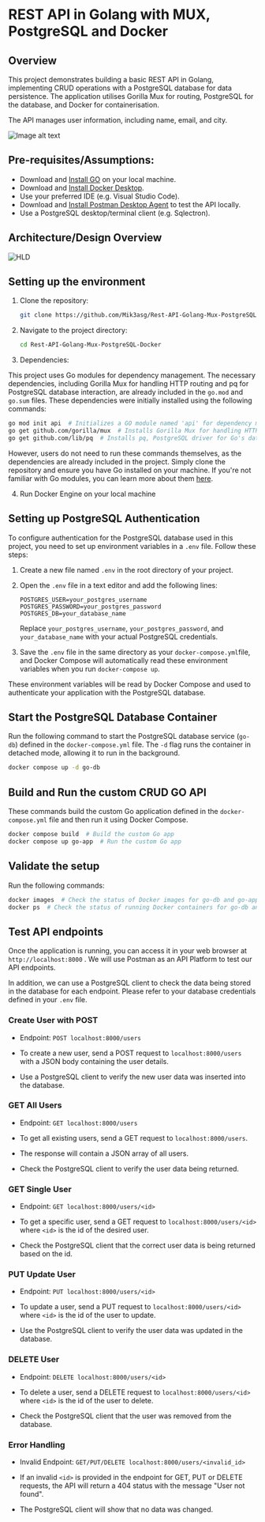 # REST API in Golang with MUX, PostgreSQL and Docker

## Overview
This project demonstrates building a basic REST API in Golang, implementing CRUD operations with a PostgreSQL database for data persistence. The application utilises Gorilla Mux for routing, PostgreSQL for the database, and Docker for containerisation.

The API manages user information, including name, email, and city.

![Image alt text](https://i.imgur.com/HotRBa0.png)

## Pre-requisites/Assumptions:
- Download and [Install GO](https://go.dev/doc/install) on your local machine. 
- Download and [Install Docker Desktop](https://docs.docker.com/desktop/).
- Use your preferred IDE (e.g. Visual Studio Code).
- Download and [Install Postman Desktop Agent](https://learning.postman.com/docs/getting-started/basics/about-postman-agent/#the-postman-desktop-agent) to test the API locally.  
- Use a PostgreSQL desktop/terminal client (e.g. Sqlectron).

## Architecture/Design Overview
![HLD](https://i.imgur.com/a1dhHQ3.png)

## Setting up the environment

1. Clone the repository:

    ```bash
    git clone https://github.com/Mik3asg/Rest-API-Golang-Mux-PostgreSQL-Docker.git
    ```
2. Navigate to the project directory:

    ```bash
    cd Rest-API-Golang-Mux-PostgreSQL-Docker
    ```
3. Dependencies:

This project uses Go modules for dependency management. The necessary dependencies, including Gorilla Mux for handling HTTP routing and pq for PostgreSQL database interaction, are already included in the `go.mod` and `go.sum` files. 
These dependencies were initially installed using the following commands:

```bash
go mod init api  # Initializes a GO module named 'api' for dependency management
go get github.com/gorilla/mux  # Installs Gorilla Mux for handling HTTP routing in Go
go get github.com/lib/pq  # Installs pq, PostgreSQL driver for Go's database/sql package
```
However, users do not need to run these commands themselves, as the dependencies are already included in the project. Simply clone the repository and ensure you have Go installed on your machine.
If you're not familiar with Go modules, you can learn more about them [here](https://blog.golang.org/using-go-modules).

4. Run Docker Engine on your local machine


## Setting up PostgreSQL Authentication

To configure authentication for the PostgreSQL database used in this project, you need to set up environment variables in a `.env` file. Follow these steps:

1. Create a new file named `.env` in the root directory of your project.

2. Open the `.env` file in a text editor and add the following lines:

    ```plaintext
    POSTGRES_USER=your_postgres_username
    POSTGRES_PASSWORD=your_postgres_password
    POSTGRES_DB=your_database_name
    ```

    Replace `your_postgres_username`, `your_postgres_password`, and `your_database_name` with your actual PostgreSQL credentials.

3. Save the `.env` file in the same directory as your `docker-compose.yml`file, and Docker Compose will automatically read these environment variables when you run `docker-compose up`.






These environment variables will be read by Docker Compose and used to authenticate your application with the PostgreSQL database.

## Start the PostgreSQL Database Container 

Run the following command to start the PostgreSQL database service (`go-db`) defined in the `docker-compose.yml` file. The `-d` flag runs the container in detached mode, allowing it to run in the background.
    
```bash
docker compose up -d go-db  
```
## Build and Run the custom CRUD GO API

These commands build the custom Go application defined in the `docker-compose.yml` file and then run it using Docker Compose.

```bash
docker compose build  # Build the custom Go app
docker compose up go-app  # Run the custom Go app
```

## Validate the setup

Run the following commands:

```bash
docker images  # Check the status of Docker images for go-db and go-app
docker ps  # Check the status of running Docker containers for go-db and go-app
```

## Test API endpoints

Once the application is running, you can access it in your web browser at `http://localhost:8000` . We will use Postman as an API Platform to test our API endpoints. 

In addition, we can use a PostgreSQL client to check the data being stored in the database for each endpoint. Please refer to your database credentials defined in your `.env` file.

### Create User with POST 

- Endpoint: `POST localhost:8000/users`

- To create a new user, send a POST request to `localhost:8000/users` with a JSON body containing the user details.

- Use a PostgreSQL client to verify the new user data was inserted into the database.

### GET All Users

- Endpoint: `GET localhost:8000/users` 

- To get all existing users, send a GET request to `localhost:8000/users`.

- The response will contain a JSON array of all users. 

- Check the PostgreSQL client to verify the user data being returned.

### GET Single User

- Endpoint: `GET localhost:8000/users/<id>`

- To get a specific user, send a GET request to `localhost:8000/users/<id>` where `<id>` is the id of the desired user.

- Check the PostgreSQL client that the correct user data is being returned based on the id.

### PUT Update User

- Endpoint: `PUT localhost:8000/users/<id>`

- To update a user, send a PUT request to `localhost:8000/users/<id>` where `<id>` is the id of the user to update.

- Use the PostgreSQL client to verify the user data was updated in the database. 

### DELETE User

- Endpoint: `DELETE localhost:8000/users/<id>` 

- To delete a user, send a DELETE request to `localhost:8000/users/<id>` where `<id>` is the id of the user to delete.

- Check the PostgreSQL client that the user was removed from the database.

### Error Handling

- Invalid Endpoint: `GET/PUT/DELETE localhost:8000/users/<invalid_id>` 

- If an invalid `<id>` is provided in the endpoint for GET, PUT or DELETE requests, the API will return a 404 status with the message "User not found".

- The PostgreSQL client will show that no data was changed.
